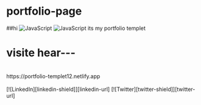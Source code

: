 # portfolio-page
##hi
![JavaScript](#)
![JavaScript](https://img.shields.io/badge/javascript-%23323330.svg?style=for-the-badge&logo=javascript&logoColor=%23F7DF1E)
its my portfolio templet
<br>
<h1> visite hear---</h1><br>
https://portfolio-templet12.netlify.app





<br>
<br>
[![LinkedIn][linkedin-shield]][linkedin-url]
[![Twitter][twitter-shield]][twitter-url]

